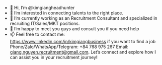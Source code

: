 - 👋 Hi, I’m @kimgiangheadhunter
- 👀 I’m interested in connecting talents to the right place.
- 🌱 I’m currently working as an Recruitment Consultant and specialized in recruiting IT/Sales/MKT positions.
- 💞️ I’m happy to meet you guys and consult you if you need help
- 📫 Feel free to contact me: https://www.linkedin.com/in/kimgiangbusiness  if you want to find a job
Phone/Zalo/WhatsApp/Telegram: +84 768 975 267
Email: giang.nguyen.recruitment@gmail.com.
Let’s connect and explore how I can assist you in your recruitment journey!
